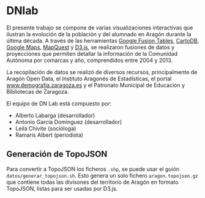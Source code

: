 DNlab
=====

El presente trabajo se compone de varias visualizaciones interactivas que ilustran la evolución de la población y del alumnado en Aragón durante la última década. A través de las herramientas [Google Fusion Tables](http://tables.googlelabs.com), [CartoDB](http://cartodb.com/), [Google Maps](http://maps.google.com), [MapQuest](http://developer.mapquest.com/) y [D3.js](http://d3js.org/), se realizaron fusiones de datos y proyecciones que permiten detallar la información de la Comunidad Autónoma por comarcas y año, comprendidos entre 2004 y 2013.

La recopilación de datos se realizó de diversos recursos, principalmente de Aragón Open Data, el Instituto Aragonés de Estadísticas, el portal www.demografia.zaragoza.es y el Patronato Municipal de Educación y Bibliotecas de Zaragoza.

El equipo de DN Lab está compuesto por:

* Alberto Labarga (desarrollador)
* Antonio García Domínguez (desarrollador)
* Leila Chivite (socióloga)
* Ramaris Albert (periodista)

Generación de TopoJSON
----------------------

Para convertir a TopoJSON los ficheros `.shp`, se puede usar el guión `datos/generar_topojson.sh`. Esto genera un solo fichero `aragon.topojson.gz` que contiene todas las divisones del territorio de Aragón en formato TopoJSON, listas para ser usadas por D3.js.
